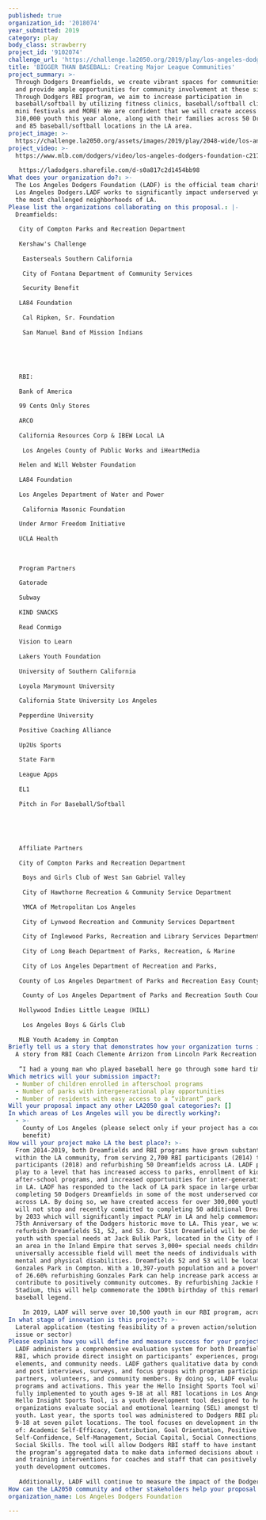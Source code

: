 ```yaml
---
published: true
organization_id: '2018074'
year_submitted: 2019
category: play
body_class: strawberry
project_id: '9102074'
challenge_url: 'https://challenge.la2050.org/2019/play/los-angeles-dodgers-foundation/'
title: 'BIGGER THAN BASEBALL: Creating Major League Communities'
project_summary: >-
  Through Dodgers Dreamfields, we create vibrant spaces for communities to play
  and provide ample opportunities for community involvement at these sites.
  Through Dodgers RBI program, we aim to increase participation in
  baseball/softball by utilizing fitness clinics, baseball/softball clinics,
  mini festivals and MORE! We are confident that we will create access for over
  310,000 youth this year alone, along with their families across 50 Dreamfields
  and 85 baseball/softball locations in the LA area.
project_image: >-
  https://challenge.la2050.org/assets/images/2019/play/2048-wide/los-angeles-dodgers-foundation.jpg
project_video: >-
  https://www.mlb.com/dodgers/video/los-angeles-dodgers-foundation-c2171227383?t=t119-default-vtp
   
   https://ladodgers.sharefile.com/d-s0a817c2d1454bb98
What does your organization do?: >-
  The Los Angeles Dodgers Foundation (LADF) is the official team charity of the
  Los Angeles Dodgers.LADF works to significantly impact underserved youth in
  the most challenged neighborhoods of LA.
Please list the organizations collaborating on this proposal.: |-
  Dreamfields:
   
   City of Compton Parks and Recreation Department
   
   Kershaw's Challenge
   
    Easterseals Southern California
   
    City of Fontana Department of Community Services
   
    Security Benefit
   
   LA84 Foundation
   
    Cal Ripken, Sr. Foundation
   
    San Manuel Band of Mission Indians
   
   
   
   
   
   RBI:
   
   Bank of America 
   
   99 Cents Only Stores
   
   ARCO
   
   California Resources Corp & IBEW Local LA
   
    Los Angeles County of Public Works and iHeartMedia
   
   Helen and Will Webster Foundation 
   
   LA84 Foundation 
   
   Los Angeles Department of Water and Power 
   
    California Masonic Foundation 
   
   Under Armor Freedom Initiative 
   
   UCLA Health
   
   
   
   Program Partners
   
   Gatorade
   
   Subway
   
   KIND SNACKS
   
   Read Conmigo 
   
   Vision to Learn
   
   Lakers Youth Foundation 
   
   University of Southern California 
   
   Loyola Marymount University
   
   California State University Los Angeles 
   
   Pepperdine University 
   
   Positive Coaching Alliance 
   
   Up2Us Sports
   
   State Farm
   
   League Apps
   
   EL1
   
   Pitch in For Baseball/Softball 
   
   
   
   
   
   Affiliate Partners 
   
   City of Compton Parks and Recreation Department
   
    Boys and Girls Club of West San Gabriel Valley
   
    City of Hawthorne Recreation & Community Service Department
   
    YMCA of Metropolitan Los Angeles
   
    City of Lynwood Recreation and Community Services Department
   
    City of Inglewood Parks, Recreation and Library Services Department
   
    City of Long Beach Department of Parks, Recreation, & Marine
   
    City of Los Angeles Department of Recreation and Parks, 
   
   County of Los Angeles Department of Parks and Recreation Easy County Community Services Agency
   
    County of Los Angeles Department of Parks and Recreation South County Community Services Agency 
   
   Hollywood Indies Little League (HILL)
   
    Los Angeles Boys & Girls Club
   
   MLB Youth Academy in Compton
Briefly tell us a story that demonstrates how your organization turns inspiration into impact.: |-
  A story from RBI Coach Clemente Arrizon from Lincoln Park Recreation Center:
   
   “I had a young man who played baseball here go through some hard times. During his baseball season, his mother passed away. I got the call from his grandma during one of his practices and she was coming to pick him up. I brought him to the office with his grandma and we were able to talk together. The young man was sad, obviously. He cried but before he left to go be with his grandma, I told them to come back to the practice and games. There’s a lot of gangs in our neighborhood, and I knew that this kid needed to stay involved. The team, the coach, and the structure helped him get through a hard time and stay safe. The park became his second home and it really, in my eyes, saved his life. I think that the Dodgers Foundation, the Dodgers Organization, all these sponsors.... they really need to know that. I know they cut a check and help communities, but they need to know that they are saving lives. I want to let them know that. You drive by from Monday to Saturday and the entire park is Dodger blue. The department of recreation and parks and management believe in me. With their support and Dodgers RBI we save lives, guide kids to college and make our community safer. But most importantly, Dodgers RBI gives us the opportunity to turn the T-Ball and Coach pitch players into responsible teens and it gives the minors, majors, junior baseball and girls softball players the opportunity to become responsible adults”.
Which metrics will your submission impact?:
  - Number of children enrolled in afterschool programs
  - Number of parks with intergenerational play opportunities
  - Number of residents with easy access to a “vibrant” park
Will your proposal impact any other LA2050 goal categories?: []
In which areas of Los Angeles will you be directly working?:
  - >-
    County of Los Angeles (please select only if your project has a countywide
    benefit)
How will your project make LA the best place?: >-
  From 2014-2019, both Dreamfields and RBI programs have grown substantially
  within the LA community, from serving 2,700 RBI participants (2014) to 9,300
  participants (2018) and refurbishing 50 Dreamfields across LA. LADF promotes
  play to a level that has increased access to parks, enrollment of kids in
  after-school programs, and increased opportunities for inter-generational play
  in LA. LADF has responded to the lack of LA park space in large urban zones by
  completing 50 Dodgers Dreamfields in some of the most underserved communities
  across LA. By doing so, we have created access for over 300,000 youth. LADF
  will not stop and recently committed to completing 50 additional Dreamfields
  by 2033 which will significantly impact PLAY in LA and help commemorate the
  75th Anniversary of the Dodgers historic move to LA. This year, we will
  refurbish Dreamfields 51, 52, and 53. Our 51st Dreamfield will be designed for
  youth with special needs at Jack Bulik Park, located in the City of Fontana,
  an area in the Inland Empire that serves 3,000+ special needs children. This
  universally accessible field will meet the needs of individuals with both
  mental and physical disabilities. Dreamfields 52 and 53 will be located at
  Gonzales Park in Compton. With a 10,397-youth population and a poverty level
  of 26.60% refurbishing Gonzales Park can help increase park access and
  contribute to positively community outcomes. By refurbishing Jackie Robinson
  Stadium, this will help commemorate the 100th birthday of this remarkable
  baseball legend. 
   
    In 2019, LADF will serve over 10,500 youth in our RBI program, across 85 locations and in collaboration with 13 affiliate partners. This year, there will be significant growth in East Los Angeles and Long Beach and the City of Compton Parks and Recreation will join RBI with a total of 360 participants, ages 5-15 across 8 locations. We also anticipate growth in teams at additional locations throughout South Los Angeles. LADF has placed emphasis on growing girls’ participation in the sport by adding more softball teams throughout the program, creating more opportunities to play. On average, girls’ participation in RBI grows by a rate of 49% each year. In 2019, the RBI softball program will expand from 92 teams to 126 teams. This does not include the estimated 2,000 girls ages 5-12 that will play baseball in a co-ed format. Creating space for young women to play softball amongst their peers can be a valuable and empowering development zone, especially when coupled with a positive female coach/role model. Finally, RBI will partner with Up2Us Sports to implement trauma informed workshops to assist coaches positively engage with youth in low income communities who may experience stress and trauma. By providing these workshops LADF is attempting to help youth thrive in their environment regardless of the negative behaviors they may experience, ultimately ensuring that even the most vulnerable communities are ready to PLAY in LA.
In what stage of innovation is this project?: >-
  Lateral application (testing feasibility of a proven action/solution to a new
  issue or sector)
Please explain how you will define and measure success for your project.: >-
  LADF administers a comprehensive evaluation system for both Dreamfields and
  RBI, which provide direct insight on participants’ experiences, program
  elements, and community needs. LADF gathers qualitative data by conducting pre
  and post interviews, surveys, and focus groups with program participants,
  partners, volunteers, and community members. By doing so, LADF evaluates their
  programs and activations. This year the Hello Insight Sports Tool will be
  fully implemented to youth ages 9-18 at all RBI locations in Los Angeles.
  Hello Insight Sports Tool, is a youth development tool designed to help
  organizations evaluate social and emotional learning (SEL) amongst their
  youth. Last year, the sports tool was administered to Dodgers RBI players ages
  9-18 at seven pilot locations. The tool focuses on development in the areas
  of: Academic Self-Efficacy, Contribution, Goal Orientation, Positive Identity,
  Self-Confidence, Self-Management, Social Capital, Social Connections, and
  Social Skills. The tool will allow Dodgers RBI staff to have instant access to
  the program’s aggregated data to make data informed decisions about resources
  and training interventions for coaches and staff that can positively affect
  youth development outcomes. 
   
   Additionally, LADF will continue to measure the impact of the Dodgers Dreamfields program by selecting Dreamfield sites based on the following criteria: High need for youth baseball/softball recreation space, racial diversity, high park need metric, amount of youth living in the surrounding community, and current baseball/softball popularity and participation rates.
How can the LA2050 community and other stakeholders help your proposal succeed?: []
organization_name: Los Angeles Dodgers Foundation

---
```

